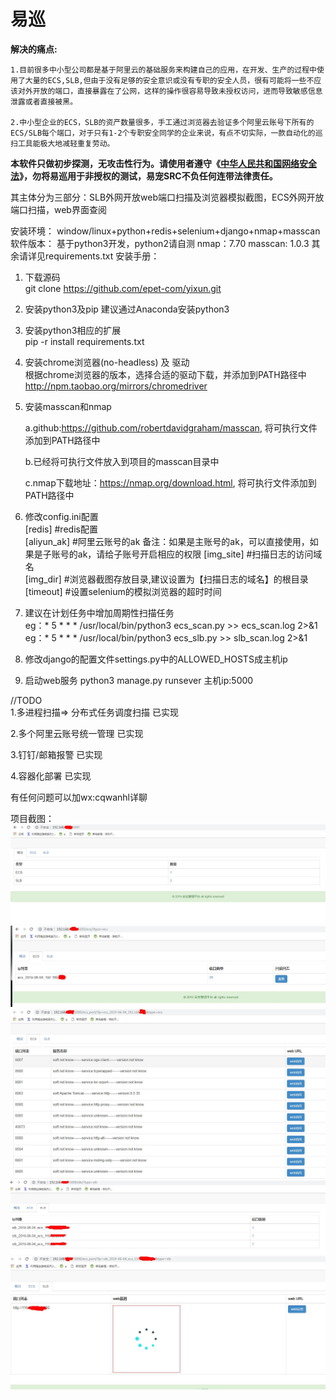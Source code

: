 # 易巡


**解决的痛点:**   

    1.目前很多中小型公司都是基于阿里云的基础服务来构建自己的应用，在开发、生产的过程中使用了大量的ECS,SLB,但由于没有足够的安全意识或没有专职的安全人员，很有可能将一些不应该对外开放的端口，直接暴露在了公网，这样的操作很容易导致未授权访问，进而导致敏感信息泄露或者直接被黑。 
    
    2.中小型企业的ECS，SLB的资产数量很多，手工通过浏览器去验证多个阿里云账号下所有的ECS/SLB每个端口，对于只有1-2个专职安全同学的企业来说，有点不切实际，一款自动化的巡扫工具能极大地减轻重复劳动。  

**本软件只做初步探测，无攻击性行为。请使用者遵守《[中华人民共和国网络安全法](http://www.npc.gov.cn/npc/xinwen/2016-11/07/content_2001605.htm)》，勿将易巡用于非授权的测试，易宠SRC不负任何连带法律责任。**  

其主体分为三部分：SLB外网开放web端口扫描及浏览器模拟截图，ECS外网开放端口扫描，web界面查阅

安装环境： window/linux+python+redis+selenium+django+nmap+masscan  
软件版本： 基于python3开发，python2请自测
          nmap：7.70
          masscan: 1.0.3
          其余请详见requirements.txt
安装手册：   
1. 下载源码  
   git clone https://github.com/epet-com/yixun.git  
   
2. 安装python3及pip
   建议通过Anaconda安装python3
   
3. 安装python3相应的扩展    
  pip -r install requirements.txt   
  
4. 安装chrome浏览器(no-headless) 及 驱动   
    根据chrome浏览器的版本，选择合适的驱动下载，并添加到PATH路径中  
    http://npm.taobao.org/mirrors/chromedriver  
    
5. 安装masscan和nmap

    a.github:https://github.com/robertdavidgraham/masscan, 将可执行文件添加到PATH路径中 
    
    b.已经将可执行文件放入到项目的masscan目录中
    
    c.nmap下载地址：https://nmap.org/download.html, 将可执行文件添加到PATH路径中
    
6. 修改config.ini配置  
    [redis]     #redis配置  
    [aliyun_ak] #阿里云账号的ak
       备注：如果是主账号的ak，可以直接使用，如果是子账号的ak，请给子账号开启相应的权限
    [img_site]  #扫描日志的访问域名  
    [img_dir]   #浏览器截图存放目录,建议设置为【扫描日志的域名】的根目录  
    [timeout]   #设置selenium的模拟浏览器的超时时间  
    
7. 建议在计划任务中增加周期性扫描任务    
  eg：* 5 * * * /usr/local/bin/python3 ecs_scan.py      >> ecs_scan.log 2>&1  
  eg：* 5 * * * /usr/local/bin/python3 ecs_slb.py       >> slb_scan.log 2>&1
  
8. 修改django的配置文件settings.py中的ALLOWED_HOSTS成主机ip

9. 启动web服务
   python3 manage.py runsever 主机ip:5000
 
 //TODO   
 1.多进程扫描=> 分布式任务调度扫描  已实现
 
 2.多个阿里云账号统一管理  已实现
 
 3.钉钉/邮箱报警  已实现
 
 4.容器化部署 已实现
 
 有任何问题可以加wx:cqwanhl详聊
 
 项目截图：
 ![image](images/1.jpg)
  ![image](images/2.jpg)
   ![image](images/3.jpg)
    ![image](images/4.jpg)
     ![image](images/5.jpg)
